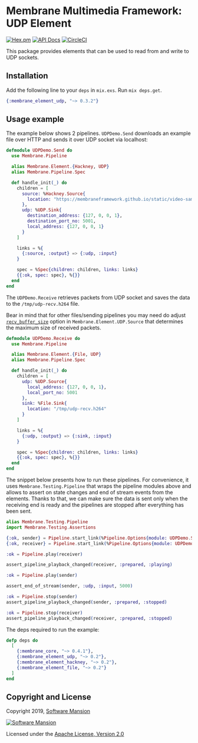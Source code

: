 # Membrane Multimedia Framework: UDP Element

[![Hex.pm](https://img.shields.io/hexpm/v/membrane_element_udp.svg)](https://hex.pm/packages/membrane_element_udp)
[![API Docs](https://img.shields.io/badge/api-docs-yellow.svg?style=flat)](https://hexdocs.pm/membrane_element_udp/)
[![CircleCI](https://circleci.com/gh/membraneframework/membrane-element-udp.svg?style=svg)](https://circleci.com/gh/membraneframework/membrane-element-udp)

This package provides elements that can be used to read from and write to UDP sockets.

## Installation

Add the following line to your `deps` in `mix.exs`. Run `mix deps.get`.

```elixir
{:membrane_element_udp, "~> 0.3.2"}
```

## Usage example

The example below shows 2 pipelines. `UDPDemo.Send` downloads an example file over HTTP and
sends it over UDP socket via localhost:

```elixir
defmodule UDPDemo.Send do
  use Membrane.Pipeline

  alias Membrane.Element.{Hackney, UDP}
  alias Membrane.Pipeline.Spec

  def handle_init(_) do
    children = [
      source: %Hackney.Source{
        location: "https://membraneframework.github.io/static/video-samples/test-video.h264"
      },
      udp: %UDP.Sink{
        destination_address: {127, 0, 0, 1},
        destination_port_no: 5001,
        local_address: {127, 0, 0, 1}
      }
    ]

    links = %{
      {:source, :output} => {:udp, :input}
    }

    spec = %Spec{children: children, links: links}
    {{:ok, spec: spec}, %{}}
  end
end
```

The `UDPDemo.Receive` retrieves packets from UDP socket and
saves the data to the `/tmp/udp-recv.h264` file.

Bear in mind that for other files/sending pipelines you may need do adjust
[`recv_buffer_size`](https://hexdocs.pm/membrane_element_udp/Membrane.Element.UDP.Source.html#module-element-options)
option in `Membrane.Element.UDP.Source` that determines the maximum size of received packets.

```elixir
defmodule UDPDemo.Receive do
  use Membrane.Pipeline

  alias Membrane.Element.{File, UDP}
  alias Membrane.Pipeline.Spec

  def handle_init(_) do
    children = [
      udp: %UDP.Source{
        local_address: {127, 0, 0, 1},
        local_port_no: 5001
      },
      sink: %File.Sink{
        location: "/tmp/udp-recv.h264"
      }
    ]

    links = %{
      {:udp, :output} => {:sink, :input}
    }

    spec = %Spec{children: children, links: links}
    {{:ok, spec: spec}, %{}}
  end
end
```

The snippet below presents how to run these pipelines. For convenience, it uses `Membrane.Testing.Pipeline`
that wraps the pipeline modules above and allows to assert on state changes and end of stream events from the elements.
Thanks to that, we can make sure the data is sent only when the receiving end is ready and the pipelines are stopped
after everything has been sent.

```elixir
alias Membrane.Testing.Pipeline
import Membrane.Testing.Assertions

{:ok, sender} = Pipeline.start_link(%Pipeline.Options{module: UDPDemo.Send})
{:ok, receiver} = Pipeline.start_link(%Pipeline.Options{module: UDPDemo.Receive})

:ok = Pipeline.play(receiver)

assert_pipeline_playback_changed(receiver, :prepared, :playing)

:ok = Pipeline.play(sender)

assert_end_of_stream(sender, :udp, :input, 5000)

:ok = Pipeline.stop(sender)
assert_pipeline_playback_changed(sender, :prepared, :stopped)

:ok = Pipeline.stop(receiver)
assert_pipeline_playback_changed(receiver, :prepared, :stopped)
```

The deps required to run the example:

```elixir
defp deps do
  [
    {:membrane_core, "~> 0.4.1"},
    {:membrane_element_udp, "~> 0.2"},
    {:membrane_element_hackney, "~> 0.2"},
    {:membrane_element_file, "~> 0.2"}
  ]
end
```

## Copyright and License

Copyright 2019, [Software Mansion](https://swmansion.com/?utm_source=git&utm_medium=readme&utm_campaign=membrane-element-udp)

[![Software Mansion](https://logo.swmansion.com/logo?color=white&variant=desktop&width=200&tag=membrane-github)](https://swmansion.com/?utm_source=git&utm_medium=readme&utm_campaign=membrane-element-udp)

Licensed under the [Apache License, Version 2.0](LICENSE)
